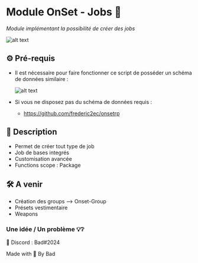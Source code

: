 # Module OnSet - Jobs 📎

*Module implémentant la possibilité de créer des jobs*

![alt text](https://i.imgur.com/co2crFM.png)

## ⚙️ Pré-requis 

* Il est nécessaire pour faire fonctionner ce script de posséder un schéma de données similaire :

  ![alt text](https://i.imgur.com/eCRNXlt.png)

* Si vous ne disposez pas du schéma de données requis :
  - https://github.com/frederic2ec/onsetrp

## 📝 Description 

* Permet de créer tout type de job
* Job de bases integrés
* Customisation avancée
* Functions scope : Package

## 🛠️ A venir 

* Création des groups --> Onset-Group
* Présets vestimentaire
* Weapons

### Une idée / Un problème 💡❔

📮 Discord : Bad#2024


Made with 🖤 By Bad
